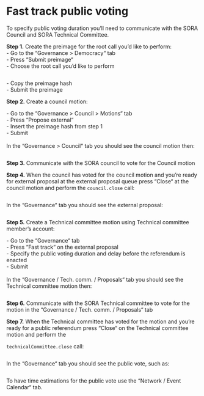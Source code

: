 # Fast track public voting

To specify public voting duration you’ll need to communicate with the SORA Council and SORA Technical Committee.

**Step 1.** Create the preimage for the root call you’d like to perform:\
\- Go to the “Governance > Democracy“ tab\
\- Press “Submit preimage“\
\- Choose the root call you’d like to perform

<figure><img src="/.gitbook/assets/3c485322-9612-438f-847a-a3e0fbc0045a.png" alt=""><figcaption></figcaption></figure>

\- Copy the preimage hash\
\- Submit the preimage

**Step 2.** Create a council motion:

\- Go to the “Governance > Council > Motions“ tab\
\- Press “Propose external“\
\- Insert the preimage hash from step 1\
\- Submit\
\
In the “Governance > Council“ tab you should see the council motion then:

<figure><img src="/.gitbook/assets/c057ddb4-3085-4aff-ad63-085aab4bad2d.png" alt=""><figcaption></figcaption></figure>

**Step 3.** Communicate with the SORA council to vote for the Council motion

**Step 4.** When the council has voted for the council motion and you’re ready for external proposal at the external proposal queue press “Close“ at the council motion and perform the `council.close` call:

<figure><img src="/.gitbook/assets/8cad2434-3acd-4598-b8b6-b952eeefebe3.png" alt=""><figcaption></figcaption></figure>

In the “Governance“ tab you should see the external proposal:

<figure><img src="/.gitbook/assets/1f215fdb-17e6-4a5e-b15f-42d2427e89d4.png" alt=""><figcaption></figcaption></figure>

**Step 5.** Create a Technical committee motion using Technical committee member’s account:

\- Go to the “Governance“ tab\
\- Press “Fast track“ on the external proposal\
\- Specify the public voting duration and delay before the referendum
is enacted\
\- Submit\
\
In the “Governance / Tech. comm. / Proposals“ tab you should see the Technical committee motion then:

<figure><img src="/.gitbook/assets/7e869aef-4837-4330-8328-8432103689d1.png" alt=""><figcaption></figcaption></figure>

**Step 6.** Communicate with the SORA Technical committee to vote for the motion in the “Governance / Tech. comm. / Proposals“ tab

**Step 7.** When the Technical committee has voted for the motion and
you’re ready for a public referendum press “Close“ on the Technical committee motion and perform the

`technicalCommittee.close` call:

<figure><img src="/.gitbook/assets/ed40253f-c85f-4031-8ff3-7dbc3777f3e8.png" alt=""><figcaption></figcaption></figure>

In the “Governance“ tab you should see the public vote, such as:

<figure><img src="/.gitbook/assets/49115ce9-de17-4c77-8c03-c4b44dd4bfb7.png" alt=""><figcaption></figcaption></figure>

To have time estimations for the public vote use the “Network / Event Calendar“ tab.

